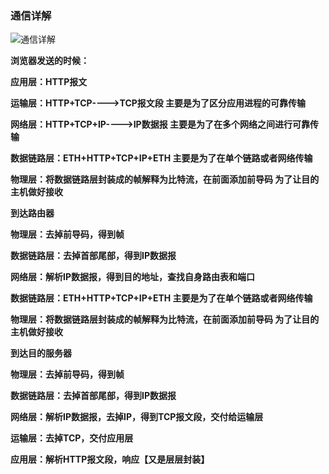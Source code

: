 ### 通信详解





![通信详解](E:\笔记整理\计算机基础\计算机网络\图解\通信详解.png)





**浏览器发送的时候：**

**应用层：HTTP报文**

**运输层：HTTP+TCP---->TCP报文段     主要是为了区分应用进程的可靠传输**

**网络层：HTTP+TCP+IP---->IP数据报   主要是为了在多个网络之间进行可靠传输**

**数据链路层：ETH+HTTP+TCP+IP+ETH   主要是为了在单个链路或者网络传输**

**物理层：将数据链路层封装成的帧解释为比特流，在前面添加前导码   为了让目的主机做好接收**



**到达路由器**



**物理层：去掉前导码，得到帧**

**数据链路层：去掉首部尾部，得到IP数据报**

**网络层：解析IP数据报，得到目的地址，查找自身路由表和端口**

**数据链路层：ETH+HTTP+TCP+IP+ETH   主要是为了在单个链路或者网络传输**

**物理层：将数据链路层封装成的帧解释为比特流，在前面添加前导码   为了让目的主机做好接收**



**到达目的服务器**

**物理层：去掉前导码，得到帧**

**数据链路层：去掉首部尾部，得到IP数据报**

**网络层：解析IP数据报，去掉IP，得到TCP报文段，交付给运输层**

**运输层：去掉TCP，交付应用层**

**应用层：解析HTTP报文段，响应【又是层层封装】**